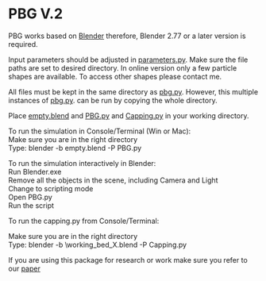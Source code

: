 # PBG V.2



PBG works based on [Blender](https://www.blender.org/foundation)  therefore, Blender 2.77 or a later version is required.


Input parameters should be adjusted in [parameters.py](https://github.com/bpartopour/PBG/blob/master/parameters.py). 
Make sure the file paths are set to desired directory. 
In online version only a few particle shapes are available. To access other shapes please contact me. 

All files must be kept in the same directory as [pbg.py](https://github.com/bpartopour/PBG/blob/master/pbg.py). However, this multiple instances of [pbg.py](https://github.com/bpartopour/PBG/blob/master/pbg.py). can be run by copying the whole directory.
  
Place [empty.blend](https://github.com/bpartopour/PBG/blob/master/empty.blend) and [PBG.py](https://github.com/bpartopour/PBG/blob/master/pbg.py) and [Capping.py](https://github.com/bpartopour/PBG/blob/master/Capping.py) in your working directory.   

To run the simulation in Console/Terminal (Win or Mac):   
  Make sure you are in the right directory  
  Type: blender -b empty.blend -P PBG.py 
  

To run the simulation interactively in Blender:  
  Run Blender.exe   
  Remove all the objects in the scene, including Camera and Light  
  Change to scripting mode  
  Open PBG.py   
  Run the script     
  
To run the capping.py from Console/Terminal:

  Make sure you are in the right directory  
  Type: blender -b \\working_bed_X.blend -P Capping.py 
  
  
If you are using this package for research or work make sure you refer to our [paper](https://doi.org/10.1016/j.powtec.2017.09.009)

